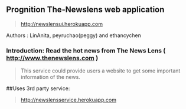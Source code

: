 

## Prognition The-Newslens web application

>http://newslensui.herokuapp.com

Authors : LinAnita, peyruchao(peggy) and ethancychen

### Introduction: Read the hot news from The News Lens ( http://www.thenewslens.com )

> This service could provide users a website to get some important information of the news.

##Uses 3rd party service: 
> http://newslensservice.herokuapp.com